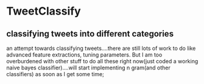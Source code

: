 TweetClassify
============

classifying tweets into different categories
---------------------------------------------
  an attempt towards classifying tweets....there are still lots of work to do like advanced feature extractions, tuning parameters.
But I am too overburdened with other stuff to do all these right now(just coded a working naive bayes classifier)....will start implementing 
n gram(and other classifiers) as soon as I get some time;
